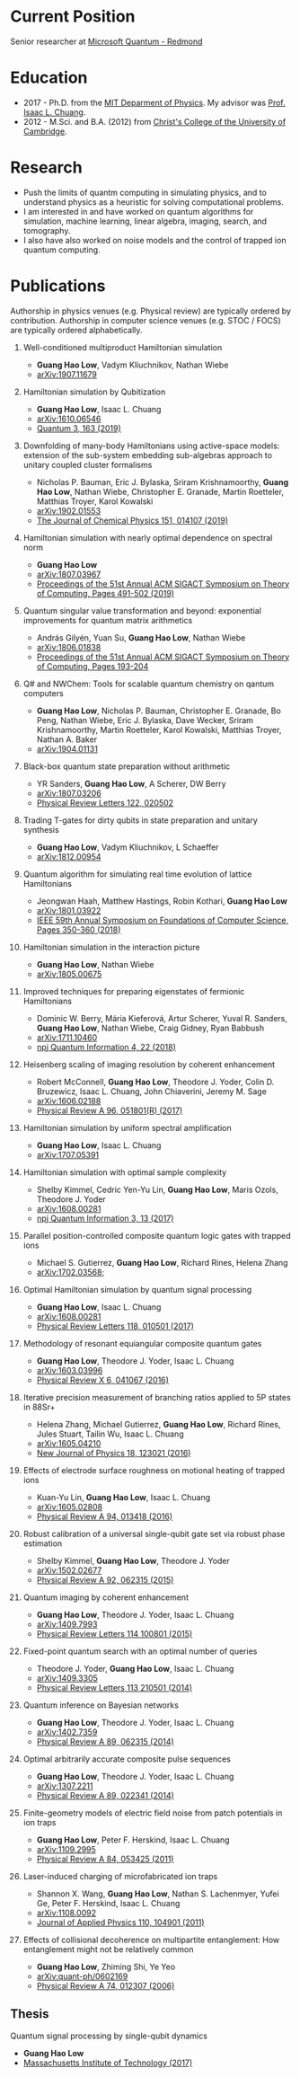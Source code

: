 # Current Position

Senior researcher at [Microsoft Quantum - Redmond](https://www.microsoft.com/en-us/research/group/microsoft-quantum-redmond-quarc/)

# Education

- 2017 - Ph.D. from the [MIT Deparment of Physics](https://web.mit.edu/physics/). My advisor was [Prof. Isaac L. Chuang](http://feynman.mit.edu/ike/homepage/index.html).
- 2012 - M.Sci. and B.A. (2012) from [Christ's College of the University of Cambridge](https://www.christs.cam.ac.uk/).

# Research

- Push the limits of quantm computing in simulating physics, and to understand physics as a heuristic for solving computational problems. 
- I am interested in and have worked on quantum algorithms for simulation, machine learning, linear algebra, imaging, search, and tomography.
- I also have also worked on noise models and the control of trapped ion quantum computing.

# Publications
Authorship in physics venues (e.g. Physical review) are typically ordered by contribution. Authorship in computer science venues (e.g. STOC / FOCS) are typically ordered alphabetically.

1. Well-conditioned multiproduct Hamiltonian simulation
   - **Guang Hao Low**, Vadym Kliuchnikov, Nathan Wiebe
   -  [arXiv:1907.11679](https://arxiv.org/abs/1907.11679)	
2. Hamiltonian simulation by Qubitization 
   - **Guang Hao Low**, Isaac L. Chuang
   - [arXiv:1610.06546](https://arxiv.org/abs/1610.06546)
   - [Quantum 3, 163 (2019)](https://doi.org/10.22331/q-2019-07-12-163)
  
3. Downfolding of many-body Hamiltonians using active-space models: extension of the sub-system embedding sub-algebras approach to unitary coupled cluster formalisms 
   - Nicholas P. Bauman, Eric J. Bylaska, Sriram Krishnamoorthy, **Guang Hao Low**, Nathan Wiebe, Christopher E. Granade, Martin Roetteler, Matthias Troyer, Karol Kowalski
   - [arXiv:1902.01553](https://arxiv.org/abs/1902.01553)
   - [The Journal of Chemical Physics 151, 014107 (2019)](https://doi.org/10.1063/1.5094643)
   
4. Hamiltonian simulation with nearly optimal dependence on spectral norm
   - **Guang Hao Low**
   - [arXiv:1807.03967](https://arxiv.org/abs/1807.03967)
   - [Proceedings of the 51st Annual ACM SIGACT Symposium on Theory of Computing, Pages 491-502 (2019)](https://doi.org/10.1145/3313276.3316386)
   
5. Quantum singular value transformation and beyond: exponential improvements for quantum matrix arithmetics
   - András Gilyén, Yuan Su, **Guang Hao Low**, Nathan Wiebe
   - [arXiv:1806.01838](https://arxiv.org/abs/1806.01838)
   - [Proceedings of the 51st Annual ACM SIGACT Symposium on Theory of Computing, Pages 193-204](https://doi.org/10.1145/3313276.3316366)
  
6. Q# and NWChem: Tools for scalable quantum chemistry on qantum computers
    - **Guang Hao Low**, Nicholas P. Bauman, Christopher E. Granade, Bo Peng, Nathan Wiebe, Eric J. Bylaska, Dave Wecker, Sriram Krishnamoorthy, Martin Roetteler, Karol Kowalski, Matthias Troyer, Nathan A. Baker
    -  [arXiv:1904.01131](https://arxiv.org/abs/1904.01131) 

7. Black-box quantum state preparation without arithmetic
    - YR Sanders, **Guang Hao Low**, A Scherer, DW Berry
    - [arXiv:1807.03206](https://arxiv.org/abs/1807.03206)
    - [Physical Review Letters 122, 020502](https://doi.org/10.1103/PhysRevLett.122.020502)

8. Trading T-gates for dirty qubits in state preparation and unitary synthesis
    - **Guang Hao Low**, Vadym Kliuchnikov, L Schaeffer
    -  [arXiv:1812.00954](https://arxiv.org/abs/1812.00954)

9.  Quantum algorithm for simulating real time evolution of lattice Hamiltonians
    - Jeongwan Haah, Matthew Hastings, Robin Kothari, **Guang Hao Low**
    - [arXiv:1801.03922](https://arxiv.org/abs/1801.03922)
    - [IEEE 59th Annual Symposium on Foundations of Computer Science, Pages 350-360 (2018)](https://doi.org/10.1109/FOCS.2018.00041)

10. Hamiltonian simulation in the interaction picture
    - **Guang Hao Low**, Nathan Wiebe
    -  [arXiv:1805.00675](https://arxiv.org/abs/1805.00675)

11. Improved techniques for preparing eigenstates of fermionic Hamiltonians
    - Dominic W. Berry, Mária Kieferová, Artur Scherer, Yuval R. Sanders, **Guang Hao Low**, Nathan Wiebe, Craig Gidney, Ryan Babbush
    - [arXiv:1711.10460](https://arxiv.org/abs/1711.10460)
    - [npj Quantum Information 4, 22 (2018)](https://doi.org/10.1038/s41534-018-0071-5)

12. Heisenberg scaling of imaging resolution by coherent enhancement
    - Robert McConnell, **Guang Hao Low**, Theodore J. Yoder, Colin D. Bruzewicz, Isaac L. Chuang, John Chiaverini, Jeremy M. Sage
    - [arXiv:1606.02188](https://arxiv.org/abs/1606.02188)
    - [Physical Review A 96, 051801(R) (2017)](https://doi.org/10.1103/PhysRevA.96.051801)

13. Hamiltonian simulation by uniform spectral amplification
    - **Guang Hao Low**, Isaac L. Chuang
    - [arXiv:1707.05391](https://arxiv.org/abs/1707.05391)

14. Hamiltonian simulation with optimal sample complexity
    - Shelby Kimmel, Cedric Yen-Yu Lin, **Guang Hao Low**, Maris Ozols, Theodore J. Yoder
    - [arXiv:1608.00281](https://arxiv.org/abs/1608.00281)
    - [npj Quantum Information 3, 13 (2017)](https://doi.org/10.1038/s41534-017-0013-7)

15. Parallel position-controlled composite quantum logic gates with trapped ions
    - Michael S. Gutierrez, **Guang Hao Low**, Richard Rines, Helena Zhang
    - [arXiv:1702.03568](https://arxiv.org/abs/1702.03568); 

16. Optimal Hamiltonian simulation by quantum signal processing
    - **Guang Hao Low**, Isaac L. Chuang
    - [arXiv:1608.00281](https://arxiv.org/abs/1608.00281)
    - [Physical Review Letters 118, 010501 (2017)](https://doi.org/10.1103/PhysRevLett.118.010501)

17. Methodology of resonant equiangular composite quantum gates
    - **Guang Hao Low**, Theodore J. Yoder, Isaac L. Chuang
    - [arXiv:1603.03996](https://arxiv.org/abs/1603.03996)
    - [Physical Review X 6, 041067 (2016)](https://doi.org/10.1103/PhysRevX.6.041067)
  
18. Iterative precision measurement of branching ratios applied to 5P states in 88Sr+
    - Helena Zhang, Michael Gutierrez, **Guang Hao Low**, Richard Rines, Jules Stuart, Tailin Wu, Isaac L. Chuang
    - [arXiv:1605.04210](https://arxiv.org/abs/1605.04210)
    - [New Journal of Physics 18, 123021 (2016)](https://doi.org/10.1088/1367-2630/aa511d)

19. Effects of electrode surface roughness on motional heating of trapped ions
    - Kuan-Yu Lin, **Guang Hao Low**, Isaac L. Chuang
    - [arXiv:1605.02808](https://arxiv.org/abs/1605.02808)
    - [Physical Review A 94, 013418 (2016)](https://doi.org/10.1103/PhysRevA.94.013418)

20. Robust calibration of a universal single-qubit gate set via robust phase estimation
    - Shelby Kimmel, **Guang Hao Low**, Theodore J. Yoder
    - [arXiv:1502.02677](https://arxiv.org/abs/1502.02677)
    - [Physical Review A 92, 062315 (2015)](https://doi.org/10.1103/PhysRevA.92.062315)
    
21. Quantum imaging by coherent enhancement
    - **Guang Hao Low**, Theodore J. Yoder, Isaac L. Chuang
    - [arXiv:1409.7993](https://arxiv.org/abs/1409.7993)
    - [Physical Review Letters 114 100801 (2015)](https://doi.org/10.1103/PhysRevLett.114.100801)
    
22. Fixed-point quantum search with an optimal number of queries
    - Theodore J. Yoder, **Guang Hao Low**, Isaac L. Chuang
    - [arXiv:1409.3305](https://arxiv.org/abs/1409.3305)
    - [Physical Review Letters 113 210501 (2014)](https://doi.org/10.1103/PhysRevLett.113.210501)

23. Quantum inference on Bayesian networks
    - **Guang Hao Low**, Theodore J. Yoder, Isaac L. Chuang
    - [arXiv:1402.7359](https://arxiv.org/abs/1402.7359)
    - [Physical Review A 89, 062315 (2014)](https://doi.org/10.1103/PhysRevA.89.062315)
    
24. Optimal arbitrarily accurate composite pulse sequences
    - **Guang Hao Low**, Theodore J. Yoder, Isaac L. Chuang
    - [arXiv:1307.2211](https://arxiv.org/abs/1307.2211)
    - [Physical Review A 89, 022341 (2014)](https://doi.org/10.1103/PhysRevA.89.022341)

25. Finite-geometry models of electric field noise from patch potentials in ion traps
    - **Guang Hao Low**, Peter F. Herskind, Isaac L. Chuang
    - [arXiv:1109.2995](https://arxiv.org/abs/1109.2995)
    - [Physical Review A 84, 053425 (2011)](https://doi.org/10.1103/PhysRevA.84.053425)

26. Laser-induced charging of microfabricated ion traps
    - Shannon X. Wang, **Guang Hao Low**, Nathan S. Lachenmyer, Yufei Ge, Peter F. Herskind, Isaac L. Chuang
    - [arXiv:1108.0092](https://arxiv.org/abs/1108.0092)
    - [Journal of Applied Physics 110, 104901 (2011)](https://doi.org/10.1063/1.3662118)

27. Effects of collisional decoherence on multipartite entanglement: How entanglement might not be relatively common
    - **Guang Hao Low**, Zhiming Shi, Ye Yeo
    - [arXiv:quant-ph/0602169](https://arxiv.org/abs/quant-ph/0602169)
    - [Physical Review A 74, 012307 (2006)](https://doi.org/10.1103/PhysRevA.74.012307)


## Thesis
Quantum signal processing by single-qubit dynamics
   - **Guang Hao Low**
   - [Massachusetts Institute of Technology (2017)](http://hdl.handle.net/1721.1/115025)
